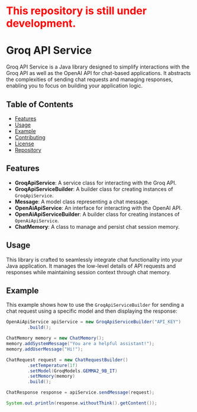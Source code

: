 <h1 style="color: red;">This repository is still under development.</h1>

# Groq API Service

Groq API Service is a Java library designed to simplify interactions with the Groq API as well as the OpenAI API for chat-based applications. It abstracts the complexities of sending chat requests and managing responses, enabling you to focus on building your application logic.

## Table of Contents

- [Features](#features)
- [Usage](#usage)
- [Example](#example)
- [Contributing](#contributing)
- [License](#license)
- [Repository](#repository)

## Features

- **GroqApiService**: A service class for interacting with the Groq API.
- **GroqApiServiceBuilder**: A builder class for creating instances of `GroqApiService`.
- **Message**: A model class representing a chat message.
- **OpenAiApiService**: An interface for interacting with the OpenAI API.
- **OpenAiApiServiceBuilder**: A builder class for creating instances of `OpenAiApiService`.
- **ChatMemory**: A class to manage and persist chat session memory.

## Usage

This library is crafted to seamlessly integrate chat functionality into your Java application. It manages the low-level details of API requests and responses while maintaining session context through chat memory.

## Example

This example shows how to use the `GroqApiServiceBuilder` for sending a chat request using a specific model and then displaying the response:

```java
OpenAiApiService apiService = new GroqApiServiceBuilder("API_KEY")
        .build();

ChatMemory memory = new ChatMemory();
memory.addSystemMessage("You are a helpful assistant!");
memory.addUserMessage("Hi!");

ChatRequest request = new ChatRequestBuilder()
        .setTemperature(1f)
        .setModel(GroqModels.GEMMA2_9B_IT)
        .setMemory(memory)
        .build();

ChatResponse response = apiService.sendMessage(request);

System.out.println(response.withoutThink().getContent());
